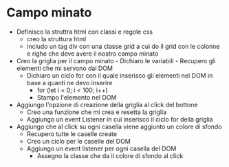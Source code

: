 # Campo minato
- Definisco la struttra html con classi e regole css
    - creo la struttura html
    - includo un tag div con una classe grid a cui do il grid con le colonne e righe che deve avere il nostro campo minato
- Creo la griglia per il campo minato
        - Dichiaro le variabili
        - Recupero gli elementi che mi servono dal DOM
    - Dichiaro un ciclo for con il quale inserisco gli elementi nel DOM in base a quanti ne devo inserire
        - for (let i = 0; i < 100; i++)
        - Stampo l'elemento nel DOM
- Aggiungo l'opzione di creazione della griglia al click del bottone
    - Creo una funzione che mi crea e resetta la griglia
    - Aggiungo un event Listener in cui inserisco il ciclo for della griglia
- Aggiungo che al click su ogni casella viene aggiunto un colore di sfondo
    - Recupero tutte le caselle create
    - Creo un ciclo per le caselle del DOM
    - Aggiungo un event listener per ogni casella del DOM
        - Assegno la classe che da il colore di sfondo al click
     
